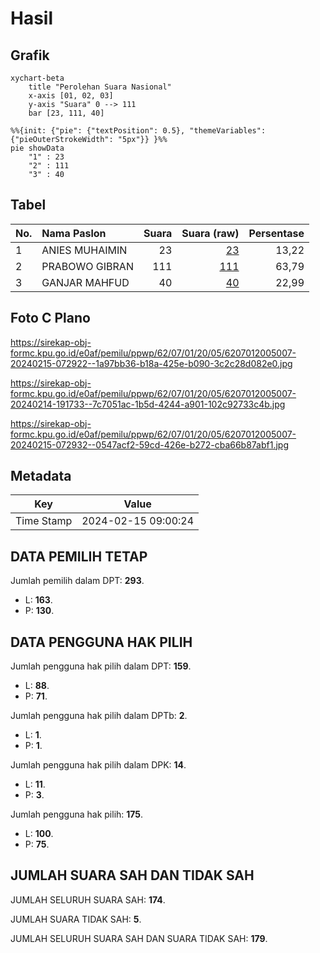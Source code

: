 # Hasil

## Grafik

```mermaid
xychart-beta
    title "Perolehan Suara Nasional"
    x-axis [01, 02, 03]
    y-axis "Suara" 0 --> 111
    bar [23, 111, 40]
```

```mermaid
%%{init: {"pie": {"textPosition": 0.5}, "themeVariables": {"pieOuterStrokeWidth": "5px"}} }%%
pie showData
    "1" : 23
    "2" : 111
    "3" : 40
```

## Tabel

| No. | Nama Paslon    | Suara | Suara (raw) | Persentase |
|:--- |:-------------- | -----:| -----------:| ----------:|
| 1   | ANIES MUHAIMIN | 23    | [23][p-1]   | 13,22      |
| 2   | PRABOWO GIBRAN | 111   | [111][p-2]  | 63,79      |
| 3   | GANJAR MAHFUD  | 40    | [40][p-3]   | 22,99      |


[p-1]: https://github.com/gigit-pemilu/pemilu-2024/blob/main/pilpres/hitung-suara/sub/62-kalimantan-tengah/sub/07-seruyan/sub/01-seruyan-hilir/sub/2005-pematang-limau/sub/007-tps/sub/paslon-1.txt
[p-2]: https://github.com/gigit-pemilu/pemilu-2024/blob/main/pilpres/hitung-suara/sub/62-kalimantan-tengah/sub/07-seruyan/sub/01-seruyan-hilir/sub/2005-pematang-limau/sub/007-tps/sub/paslon-2.txt
[p-3]: https://github.com/gigit-pemilu/pemilu-2024/blob/main/pilpres/hitung-suara/sub/62-kalimantan-tengah/sub/07-seruyan/sub/01-seruyan-hilir/sub/2005-pematang-limau/sub/007-tps/sub/paslon-3.txt

## Foto C Plano

https://sirekap-obj-formc.kpu.go.id/e0af/pemilu/ppwp/62/07/01/20/05/6207012005007-20240215-072922--1a97bb36-b18a-425e-b090-3c2c28d082e0.jpg

https://sirekap-obj-formc.kpu.go.id/e0af/pemilu/ppwp/62/07/01/20/05/6207012005007-20240214-191733--7c7051ac-1b5d-4244-a901-102c92733c4b.jpg

https://sirekap-obj-formc.kpu.go.id/e0af/pemilu/ppwp/62/07/01/20/05/6207012005007-20240215-072932--0547acf2-59cd-426e-b272-cba66b87abf1.jpg


## Metadata

| Key        | Value               |
| ---------- | ------------------- |
| Time Stamp | 2024-02-15 09:00:24 |


## DATA PEMILIH TETAP

Jumlah pemilih dalam DPT: **293**.
 * L: **163**.
 * P: **130**.

## DATA PENGGUNA HAK PILIH

Jumlah pengguna hak pilih dalam DPT: **159**.
 * L: **88**.
 * P: **71**.

Jumlah pengguna hak pilih dalam DPTb: **2**.
 * L: **1**.
 * P: **1**.

Jumlah pengguna hak pilih dalam DPK: **14**.
 * L: **11**.
 * P: **3**.

Jumlah pengguna hak pilih: **175**.
 * L: **100**.
 * P: **75**.

## JUMLAH SUARA SAH DAN TIDAK SAH

JUMLAH SELURUH SUARA SAH: **174**.

JUMLAH SUARA TIDAK SAH: **5**.

JUMLAH SELURUH SUARA SAH DAN SUARA TIDAK SAH: **179**.


